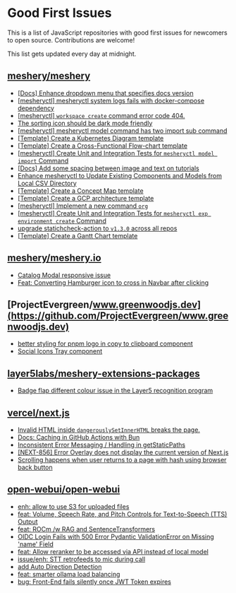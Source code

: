 # Good First Issues

This is a list of JavaScript repositories with good first issues for newcomers to open source. Contributions are welcome!

This list gets updated every day at midnight.

## [meshery/meshery](https://github.com/meshery/meshery)

- [[Docs] Enhance dropdown menu that specifies docs version](https://github.com/meshery/meshery/issues/9227)
- [[mesheryctl] mesheryctl system logs fails with docker-compose dependency](https://github.com/meshery/meshery/issues/10777)
- [[mesheryctl] `workspace create` command error code 404.](https://github.com/meshery/meshery/issues/11312)
- [The sorting icon should be dark mode friendly](https://github.com/meshery/meshery/issues/13306)
- [[mesheryctl] mesheryctl model command has two import sub command](https://github.com/meshery/meshery/issues/13334)
- [[Template] Create a Kubernetes Diagram template](https://github.com/meshery/meshery/issues/12462)
- [[Template] Create a Cross-Functional Flow-chart template](https://github.com/meshery/meshery/issues/12504)
- [[mesheryctl] Create Unit and Integration Tests for `mesheryctl model import` Command](https://github.com/meshery/meshery/issues/12137)
- [[Docs] Add some spacing between image and text on tutorials](https://github.com/meshery/meshery/issues/11783)
- [Enhance mesheryctl to Update Existing Components and Models from Local CSV Directory](https://github.com/meshery/meshery/issues/12134)
- [[Template] Create a Concept Map template](https://github.com/meshery/meshery/issues/12454)
- [[Template] Create a GCP architecture template](https://github.com/meshery/meshery/issues/12498)
- [[mesheryctl] Implement a new command `org`](https://github.com/meshery/meshery/issues/13146)
- [[mesheryctl] Create Unit and Integration Tests for `mesheryctl exp environment create` Command](https://github.com/meshery/meshery/issues/12138)
- [upgrade statichcheck-action to `v1.3.0` across all repos](https://github.com/meshery/meshery/issues/13041)
- [[Template] Create a Gantt Chart template](https://github.com/meshery/meshery/issues/12461)

## [meshery/meshery.io](https://github.com/meshery/meshery.io)

- [Catalog Modal responsive issue](https://github.com/meshery/meshery.io/issues/2017)
- [Feat: Converting Hamburger icon to cross in Navbar after clicking](https://github.com/meshery/meshery.io/issues/1894)

## [ProjectEvergreen/www.greenwoodjs.dev](https://github.com/ProjectEvergreen/www.greenwoodjs.dev)

- [better styling for pnpm logo in copy to clipboard component](https://github.com/ProjectEvergreen/www.greenwoodjs.dev/issues/162)
- [Social Icons Tray component](https://github.com/ProjectEvergreen/www.greenwoodjs.dev/issues/63)

## [layer5labs/meshery-extensions-packages](https://github.com/layer5labs/meshery-extensions-packages)

- [Badge flap different colour issue in the Layer5 recognition program](https://github.com/layer5labs/meshery-extensions-packages/issues/444)

## [vercel/next.js](https://github.com/vercel/next.js)

- [Invalid HTML inside `dangerouslySetInnerHTML` breaks the page.](https://github.com/vercel/next.js/issues/14797)
- [Docs: Caching in GitHub Actions with Bun](https://github.com/vercel/next.js/issues/57079)
- [Inconsistent Error Messaging / Handling in getStaticPaths](https://github.com/vercel/next.js/issues/41281)
- [[NEXT-856] Error Overlay does not display the current version of Next.js](https://github.com/vercel/next.js/issues/47124)
- [Scrolling happens when user returns to a page with hash using browser back button](https://github.com/vercel/next.js/issues/13653)

## [open-webui/open-webui](https://github.com/open-webui/open-webui)

- [enh: allow to use S3 for uploaded files](https://github.com/open-webui/open-webui/issues/5763)
- [feat: Volume, Speech Rate, and Pitch Controls for Text-to-Speech (TTS) Output](https://github.com/open-webui/open-webui/issues/1331)
- [feat: ROCm /w RAG and SentenceTransformers](https://github.com/open-webui/open-webui/issues/8365)
- [OIDC Login Fails with 500 Error Pydantic ValidationError on Missing 'name' Field](https://github.com/open-webui/open-webui/issues/8319)
- [feat: Allow reranker to be accessed via API instead of local model](https://github.com/open-webui/open-webui/issues/8478)
- [issue/enh: STT retrofeeds to mic during call](https://github.com/open-webui/open-webui/issues/7509)
- [add Auto Direction Detection ](https://github.com/open-webui/open-webui/issues/8448)
- [feat: smarter ollama load balancing](https://github.com/open-webui/open-webui/issues/1081)
- [bug: Front-End fails silently once JWT Token expires](https://github.com/open-webui/open-webui/issues/5866)

